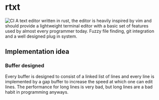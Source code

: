 # rtxt
![CI](https://github.com/ShadowItaly/rtxt/workflows/CI/badge.svg)
A text editor written in rust, the editor is heavily inspired by vim and should
provide a lightweight terminal editor with a basic set of features used by
almost every programmer today. Fuzzy file finding, git integration and a well
designed plug in system.

## Implementation idea

### Buffer designed
Every buffer is designed to consist of a linked list of lines and every line is
implemented by a gap buffer to increase the speed at which one can edit lines.
The performance for long lines is very bad, but long lines are a bad habit in
programming anyways.


